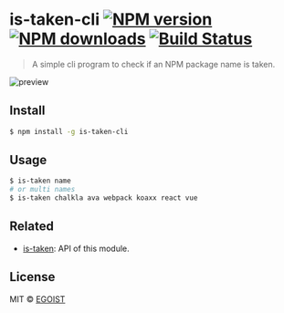 # is-taken-cli [![NPM version](https://img.shields.io/npm/v/is-taken-cli.svg)](https://npmjs.com/package/is-taken-cli) [![NPM downloads](https://img.shields.io/npm/dm/is-taken-cli.svg)](https://npmjs.com/package/is-taken-cli) [![Build Status](https://img.shields.io/circleci/project/egoist/is-taken-cli/master.svg)](https://circleci.com/gh/egoist/is-taken-cli)

> A simple cli program to check if an NPM package name is taken.

![preview](https://ooo.0o0.ooo/2016/02/15/56c28e787c059.png)

## Install

```bash
$ npm install -g is-taken-cli
```

## Usage

```bash
$ is-taken name
# or multi names
$ is-taken chalkla ava webpack koaxx react vue
```

## Related

- [is-taken](https://github.com/egoist/is-taken): API of this module.

## License

MIT © [EGOIST](https://github.com/egoist)
